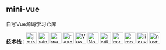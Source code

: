 ## mini-vue
自写Vue源码学习仓库
<style>
    img {
        width:30px;
    }
</style>
**技术栈 :**
![javascript](https://codeleilei.gitee.io/blog/javascript.svg)
![windows](https://codeleilei.gitee.io/blog/windows.svg)
![webpack](https://codeleilei.gitee.io/blog/webpack.svg)
![react](https://codeleilei.gitee.io/blog/react.svg)
![Vue](https://codeleilei.gitee.io/blog/Vue.svg)
![Nodejs](https://codeleilei.gitee.io/blog/Nodejs.svg)
![redis](https://codeleilei.gitee.io/blog/redis.svg)
![mysql](https://codeleilei.gitee.io/blog/mysql.svg)
![mongodb](https://codeleilei.gitee.io/blog/mongodb.svg)
![linux](https://codeleilei.gitee.io/blog/linux.svg)
![nuxt](https://codeleilei.gitee.io/blog/nuxt.svg)

